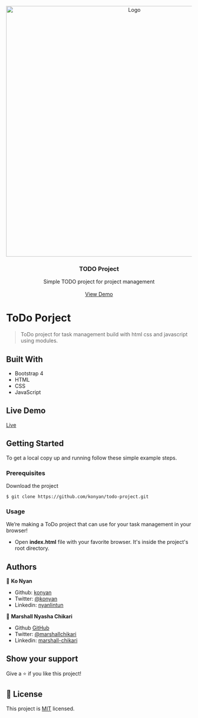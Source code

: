 <p align="center">
 <a href="https://github.com/konyan/todo-project">
    <img src="" alt="Logo" width="680" height="auto">
  </a>
  <h3 align="center">TODO  Project</h3>

  <p align="center">
    Simple TODO project for project management
    <br />
    <br />
    <a href="https://hungry-payne-9abdca.netlify.app/">View Demo</a>
  </p>
</p>

# ToDo Porject

> ToDo project for task management build with html css and javascript using modules.

## Built With

- Bootstrap 4
- HTML
- CSS
- JavaScript

## Live Demo

[Live](https://hungry-payne-9abdca.netlify.app/)

## Getting Started

To get a local copy up and running follow these simple example steps.

### Prerequisites

Download the project

    $ git clone https://github.com/konyan/todo-project.git

### Usage

We’re making a ToDo project that can use for your task management in your browser!

- Open **index.html** file with your favorite browser. It's inside the project's root directory.

## Authors

👤 **Ko Nyan**

- Github: [konyan](https://github.com/konyan)
- Twitter: [@konyan](https://twitter.com/devkonyan)
- Linkedin: [nyanlintun](https://www.linkedin.com/in/nyanlintun/)

👤 **Marshall Nyasha Chikari**

- Github [GitHub](https://github.com/gitnyasha)
- Twitter: [@marshallchikari](https://twitter.com/marshallchikari)
- Linkedin: [marshall-chikari](https://linkedin.com/in/marshall-chikari-27532113a/)

## Show your support

Give a ⭐️ if you like this project!

## 📝 License

This project is [MIT]() licensed.
